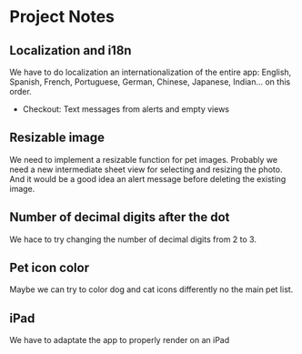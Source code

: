 # Project Notes

## Localization and i18n
We have to do localization an internationalization of the entire app: English, Spanish, French, Portuguese, German, Chinese, Japanese, Indian... on this order. 
* Checkout: Text messages from alerts and empty views


## Resizable image
We need to implement a resizable function for pet images. Probably we need a new intermediate sheet view for selecting and resizing the photo. And it would be a good idea an alert message before deleting the existing image.


## Number of decimal digits after the dot
We hace to try changing the number of decimal digits from 2 to 3.


## Pet icon color
Maybe we can try to color dog and cat icons differently no the main pet list.


## iPad
We have to adaptate the app to properly render on an iPad


<!--## Trim spaces
We need to trim all final and first blank spaces before save on the data base.-->
